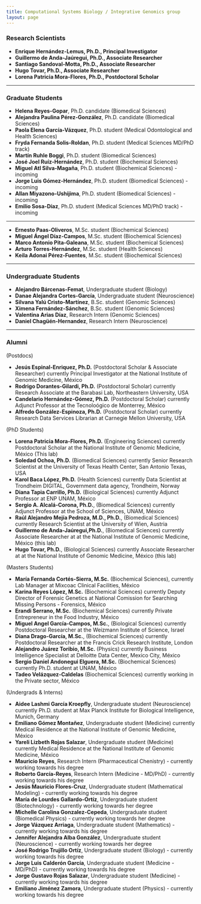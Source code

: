 ```yaml
---
title: Computational Systems Biology / Integrative Genomics group
layout: page
---
```

### Research Scientists

* __Enrique Hernández-Lemus, Ph.D., Principal Investigator__
* __Guillermo de Anda-Jaúregui, Ph.D., Associate Researcher__
* __Santiago Sandoval-Motta, Ph.D., Associate Researcher__
* __Hugo Tovar, Ph.D., Associate Researcher__
* __Lorena Patricia Mora-Flores, Ph.D., Postdoctoral Scholar__

---
### Graduate Students
 
* __Helena Reyes-Gopar__, Ph.D. candidate (Biomedical Sciences)
* __Alejandra Paulina Pérez-González__, Ph.D. candidate (Biomedical Sciences)
* __Paola Elena García-Vázquez__, Ph.D. student (Medical Odontological and Health Sciences)
* __Fryda Fernanda Solis-Roldan__, Ph.D. student (Medical Sciences MD/PhD track)
* __Martín Ruhle Boggi__, Ph.D. student (Biomedical Sciences)
* __José Joel Ruíz-Hernández__, Ph.D. student (Biochemical Sciences)
* __Miguel Atl Silva-Magaña__, Ph.D. student (Biochemical Sciences) -incoming
* __Jorge Luis Gómez-Hernández__, Ph.D. student (Biomedical Sciences) -incoming
* __Allan Miyazono-Ushijima__, Ph.D. student (Biomedical Sciences) -incoming
* __Emilio Sosa-Díaz__, Ph.D. student (Medical Sciences MD/PhD track) -incoming

---

* __Ernesto Paas-Oliveros__, M.Sc. student (Biochemical Sciences)
* __Miguel Ángel Díaz-Campos__, M.Sc. student (Biochemical Sciences)
* __Marco Antonio Pita-Galeana__, M.Sc. student (Biochemical Sciences)
* __Arturo Torres-Hernández__, M.Sc. student (Health Sciences)
* __Keila Adonai Pérez-Fuentes__, M.Sc. student (Biochemical Sciences)

---

### Undergraduate Students
* __Alejandro Bárcenas-Femat__, Undergraduate student (Biology)
* __Danae Alejandra Cortes-García__, Undergraduate student (Neuroscience)
* __Silvana Yalú Cristo-Martínez__, B.Sc. student (Genomic Sciences)
* __Ximena Fernández-Sánchez__, B.Sc. student (Genomic Sciences) 
* __Valentina Arias Díaz__, Research Intern (Genomic Sciences)
* __Daniel Chagüén-Hernandez__, Research Intern (Neuroscience)


---
### Alumni

(Postdocs)

* __Jesús Espinal-Enriquez, Ph.D.__ (Postdoctoral Scholar & Associate Researcher) currently Principal Investigator at the National Institute of Genomic Medicine, México
* __Rodrigo Dorantes-Gilardi, Ph.D.__ (Postdoctoral Scholar) currently Research Associate at the Barabasi Lab, Northeastern University, USA
* __Candelario Hernández-Gómez, Ph.D.__ (Postdoctoral Scholar) currently Adjunct Professor at the Tecnoloógico de Monterrey, México
* __Alfredo González-Espinoza, Ph.D.__ (Postdoctoral Scholar) currently Research Data Services Librarian at Carnegie Mellon University, USA

(PhD Students)

* __Lorena Patricia Mora-Flores, Ph.D.__ (Engineering Sciences) currently Postdoctoral Scholar at the National Institute of Genomic Medicine, México (This lab)
* __Soledad Ochoa, Ph.D.__ (Biomedical Sciences) currently Senior Research Scientist at the University of Texas Health Center, San Antonio Texas, USA
* __Karol Baca López, Ph.D.__ (Health Sciences) currently Data Scientist at Trondheim DIGITAL, Government data agency, Trondheim, Norway
* __Diana Tapia Carrillo, Ph.D.__ (Biological Sciences) currently Adjunct Professor at ENP UNAM, México
* __Sergio A. Alcalá-Corona, Ph.D.__, (Biomedical Sciences) currently Adjunct Professor at the School of Sciences, UNAM, México
* __Raúl Alejandro Mejía Pedroza, M.D., Ph.D.__, (Biomedical Sciences) currently Research Scientist at the University of Wien, Austria
* __Guillermo de Anda-Jaúregui,Ph.D.__, (Biomedical Sciences) currently Associate Researcher at at the National Institute of Genomic Medicine, México (this lab)
* __Hugo Tovar, Ph.D.__, (Biological Sciences) currently Associate Researcher at at the National Institute of Genomic Medicine, México (this lab)
  

(Masters Students)

* __María Fernanda Cortés-Sierra, M.Sc.__  (Biochemical Sciences), currently Lab Manager at Mixcoac Clinical Facilities, México
* __Karina Reyes López, M.Sc.__ (Biochemical Sciences) currently Deputy Director of Forensic Genetics at National Comission for Searching Missing Persons - Forensics, México
* __Erandi Serrano, M.Sc.__ (Biochemical Sciences) currently Private Entrepreneur in the Food Industry, México
* __Miguel Angel García-Campos, M.Sc.__, (Biological Sciences) currently Postdoctoral Researcher at the Weizmann Institute of Science, Israel
* __Diana Drago-García, M.Sc.__, (Biochemical Sciences) currently Postdoctoral Researcher at the Francis Crick Research Institute, London
* __Alejandro Juárez Toribio, M.Sc.__ (Physics) currently Business Intelligence Specialist at Delloitte Data Center, Mexico City, México
* __Sergio Daniel Andonegui Elguera, M.Sc.__ (Biochemical Sciences) currently Ph.D. student at UNAM, México
* __Tadeo Velázquez-Caldelas__ (Biochemical Sciences) currently working in the Private sector, México

(Undergrads & Interns)

* __Aidee Lashmi García Kroepfly__, Undergraduate student (Neuroscience) currently Ph.D. student at Max Planck Institute for Biological Intelligence, Munich, Germany
* __Emiliano Gómez Montañez__, Undergraduate student (Medicine) currently Medical Residence at the National Institute of Genomic Medicine, México
* __Yareli Lizbeth Rojas Salazar__, Undergraduate student (Medicine) currently Medical Residence at the National Institute of Genomic Medicine, México
* __Mauricio Reyes__, Research Intern (Pharmaceutical Chenistry) - currently working towards his degree
* __Roberto García-Reyes__, Research Intern (Medicine - MD/PhD) - currently working towards his degree
* __Jesús Mauricio Flores-Cruz__, Undergraduate student (Mathematical Modeling) - currently working towards his degree
* __María de Lourdes Gallardo-Ortíz__, Undergraduate student (Biotechnology) - currently working towards her degree
* __Michelle Carolina Gonzalez-Cepeda__, Undergraduate student (Biomedical Physics) - currently working towards her degree
* __Jorge Vázquez Arriaga__, Undergraduate student (Mathematics) - currently working towards his degree
* __Jennifer Alejandra Alba González__, Undergraduate student (Neuroscience) - currently working towards her degree
* __José Rodrigo Trujillo Ortíz__, Undergraduate student (Biology) - currently working towards his degree
*  __Jorge Luis Calderón García__, Undergraduate student (Medicine - MD/PhD) - currently working towards his degree
* __Jorge Gustavo Rojas Salazar__, Undergraduate student (Medicine) - currently working towards his degree
* __Emiliano Jiménez Zamora__, Undergraduate student (Physics) - currently working towards his degree



